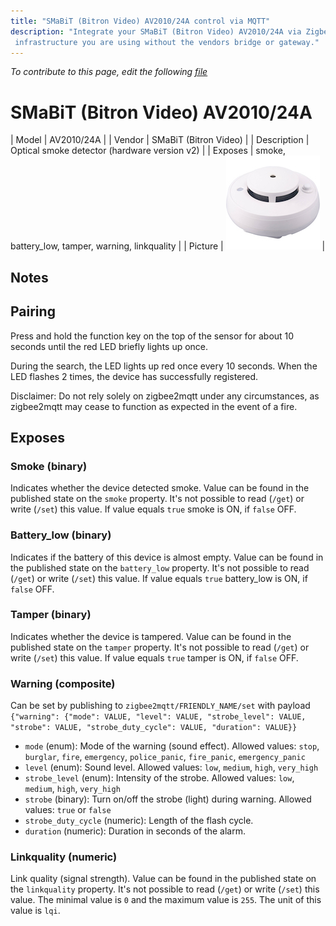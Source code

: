 ```yaml
---
title: "SMaBiT (Bitron Video) AV2010/24A control via MQTT"
description: "Integrate your SMaBiT (Bitron Video) AV2010/24A via Zigbee2MQTT with whatever smart home
 infrastructure you are using without the vendors bridge or gateway."
---
```


*To contribute to this page, edit the following
[file](https://github.com/Koenkk/zigbee2mqtt.io/blob/master/docs/devices/AV2010_24A.md)*

# SMaBiT (Bitron Video) AV2010/24A

| Model | AV2010/24A  |
| Vendor  | SMaBiT (Bitron Video)  |
| Description | Optical smoke detector (hardware version v2) |
| Exposes | smoke, battery_low, tamper, warning, linkquality |
| Picture | ![SMaBiT (Bitron Video) AV2010/24A](../../public/images/devices/AV2010-24A.jpg) |

## Notes


## Pairing
Press and hold the function key on the top of the sensor for about 10 seconds until the red LED briefly lights up once.

During the search, the LED lights up red once every 10 seconds. When the LED flashes 2 times, the device has successfully registered.

Disclaimer: Do not rely solely on zigbee2mqtt under any circumstances, as zigbee2mqtt may cease to function as expected in the event of a fire.



## Exposes

### Smoke (binary)
Indicates whether the device detected smoke.
Value can be found in the published state on the `smoke` property.
It's not possible to read (`/get`) or write (`/set`) this value.
If value equals `true` smoke is ON, if `false` OFF.

### Battery_low (binary)
Indicates if the battery of this device is almost empty.
Value can be found in the published state on the `battery_low` property.
It's not possible to read (`/get`) or write (`/set`) this value.
If value equals `true` battery_low is ON, if `false` OFF.

### Tamper (binary)
Indicates whether the device is tampered.
Value can be found in the published state on the `tamper` property.
It's not possible to read (`/get`) or write (`/set`) this value.
If value equals `true` tamper is ON, if `false` OFF.

### Warning (composite)
Can be set by publishing to `zigbee2mqtt/FRIENDLY_NAME/set` with payload `{"warning": {"mode": VALUE, "level": VALUE, "strobe_level": VALUE, "strobe": VALUE, "strobe_duty_cycle": VALUE, "duration": VALUE}}`
- `mode` (enum): Mode of the warning (sound effect). Allowed values: `stop`, `burglar`, `fire`, `emergency`, `police_panic`, `fire_panic`, `emergency_panic`
- `level` (enum): Sound level. Allowed values: `low`, `medium`, `high`, `very_high`
- `strobe_level` (enum): Intensity of the strobe. Allowed values: `low`, `medium`, `high`, `very_high`
- `strobe` (binary): Turn on/off the strobe (light) during warning. Allowed values: `true` or `false`
- `strobe_duty_cycle` (numeric): Length of the flash cycle. 
- `duration` (numeric): Duration in seconds of the alarm. 

### Linkquality (numeric)
Link quality (signal strength).
Value can be found in the published state on the `linkquality` property.
It's not possible to read (`/get`) or write (`/set`) this value.
The minimal value is `0` and the maximum value is `255`.
The unit of this value is `lqi`.

